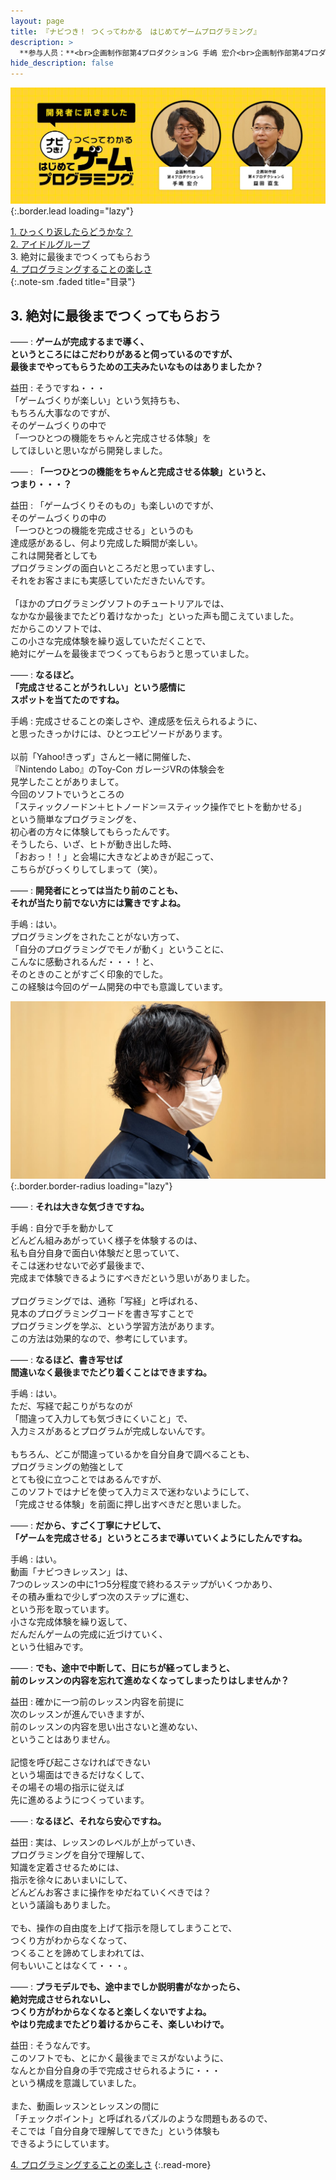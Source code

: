 ```yaml
---
layout: page
title: 『ナビつき！ つくってわかる　はじめてゲームプログラミング』
description: >
  **参与人员：**<br>企画制作部第4プロダクションG 手嶋 宏介<br>企画制作部第4プロダクションG 益田 直生<br>**来源：**<br><https://www.nintendo.co.jp/interview/awuxa/index.html>
hide_description: false
---
```


![](/others/interviews/new/jp/switch/awuxa/vol1/img/hero_pc.jpg){:.border.lead loading="lazy"}

[1\. ひっくり返したらどうかな？](1.md)<br>
[2\. アイドルグループ](2.md)<br>
3\. 絶対に最後までつくってもらおう<br>
[4\. プログラミングすることの楽しさ](4.md)<br>
{:.note-sm .faded title="目录"}

## 3. 絶対に最後までつくってもらおう


——
: **ゲームが完成するまで導く、<br>というところにはこだわりがあると伺っているのですが、<br>最後までやってもらうための工夫みたいなものはありましたか？**

益田
: そうですね・・・<br>「ゲームづくりが楽しい」という気持ちも、<br>もちろん大事なのですが、<br>そのゲームづくりの中で<br>「一つひとつの機能をちゃんと完成させる体験」を<br>してほしいと思いながら開発しました。

——
: **「一つひとつの機能をちゃんと完成させる体験」というと、<br>つまり・・・？**

益田
: 「ゲームづくりそのもの」も楽しいのですが、<br>そのゲームづくりの中の<br>「一つひとつの機能を完成させる」というのも<br>達成感があるし、何より完成した瞬間が楽しい。<br>これは開発者としても<br>プログラミングの面白いところだと思っていますし、<br>それをお客さまにも実感していただきたいんです。<br><br>「ほかのプログラミングソフトのチュートリアルでは、<br>なかなか最後までたどり着けなかった」といった声も聞こえていました。<br>だからこのソフトでは、<br>この小さな完成体験を繰り返していただくことで、<br>絶対にゲームを最後までつくってもらおうと思っていました。

——
: **なるほど。<br>「完成させることがうれしい」という感情に<br>スポットを当てたのですね。**

手嶋
: 完成させることの楽しさや、達成感を伝えられるように、<br>と思ったきっかけには、ひとつエピソードがあります。<br><br>以前「Yahoo!きっず」さんと一緒に開催した、<br>『Nintendo Labo』のToy-Con ガレージVRの体験会を<br>見学したことがありまして。<br>今回のソフトでいうところの<br>「スティックノードン＋ヒトノードン＝スティック操作でヒトを動かせる」<br>という簡単なプログラミングを、<br>初心者の方々に体験してもらったんです。<br>そうしたら、いざ、ヒトが動き出した時、<br>「おおっ！！」と会場に大きなどよめきが起こって、<br>こちらがびっくりしてしまって（笑）。

——
: **開発者にとっては当たり前のことも、<br>それが当たり前でない方には驚きですよね。**

手嶋
: はい。<br>プログラミングをされたことがない方って、<br>「自分のプログラミングでモノが動く」ということに、<br>こんなに感動されるんだ・・・！と、<br>そのときのことがすごく印象的でした。<br>この経験は今回のゲーム開発の中でも意識しています。

![](/others/interviews/new/jp/switch/awuxa/vol1/img/3_1_T.jpg){:.border.border-radius loading="lazy"}

——
: **それは大きな気づきですね。**

手嶋
: 自分で手を動かして<br>どんどん組みあがっていく様子を体験するのは、<br>私も自分自身で面白い体験だと思っていて、<br>そこは迷わせないで必ず最後まで、<br>完成まで体験できるようにすべきだという思いがありました。<br><br>プログラミングでは、通称「写経」と呼ばれる、<br>見本のプログラミングコードを書き写すことで<br>プログラミングを学ぶ、という学習方法があります。<br>この方法は効果的なので、参考にしています。

——
: **なるほど、書き写せば<br>間違いなく最後までたどり着くことはできますね。**

手嶋
: はい。<br>ただ、写経で起こりがちなのが<br>「間違って入力しても気づきにくいこと」で、<br>入力ミスがあるとプログラムが完成しないんです。<br><br>もちろん、どこが間違っているかを自分自身で調べることも、<br>プログラミングの勉強として<br>とても役に立つことではあるんですが、<br>このソフトではナビを使って入力ミスで迷わないようにして、<br>「完成させる体験」を前面に押し出すべきだと思いました。

——
: **だから、すごく丁寧にナビして、<br>「ゲームを完成させる」というところまで導いていくようにしたんですね。**

手嶋
: はい。<br>動画「ナビつきレッスン」は、<br>7つのレッスンの中に1つ5分程度で終わるステップがいくつかあり、<br>その積み重ねで少しずつ次のステップに進む、<br>という形を取っています。<br>小さな完成体験を繰り返して、<br>だんだんゲームの完成に近づけていく、<br>という仕組みです。

——
: **でも、途中で中断して、日にちが経ってしまうと、<br>前のレッスンの内容を忘れて進めなくなってしまったりはしませんか？**

益田
: 確かに一つ前のレッスン内容を前提に<br>次のレッスンが進んでいきますが、<br>前のレッスンの内容を思い出さないと進めない、<br>ということはありません。<br><br>記憶を呼び起こさなければできない<br>という場面はできるだけなくして、<br>その場その場の指示に従えば<br>先に進めるようにつくっています。

——
: **なるほど、それなら安心ですね。**

益田
: 実は、レッスンのレベルが上がっていき、<br>プログラミングを自分で理解して、<br>知識を定着させるためには、<br>指示を徐々にあいまいにして、<br>どんどんお客さまに操作をゆだねていくべきでは？<br>という議論もありました。<br><br>でも、操作の自由度を上げて指示を隠してしまうことで、<br>つくり方がわからなくなって、<br>つくることを諦めてしまわれては、<br>何もいいことはなくて・・・。

——
: **プラモデルでも、途中までしか説明書がなかったら、<br>絶対完成させられないし、<br>つくり方がわからなくなると楽しくないですよね。<br>やはり完成までたどり着けるからこそ、楽しいわけで。**

益田
: そうなんです。<br>このソフトでも、とにかく最後までミスがないように、<br>なんとか自分自身の手で完成させられるように・・・<br>という構成を意識していました。<br><br>また、動画レッスンとレッスンの間に<br>「チェックポイント」と呼ばれるパズルのような問題もあるので、<br>そこでは「自分自身で理解してできた」という体験も<br>できるようにしています。



[4. プログラミングすることの楽しさ](2.md)
{:.read-more}